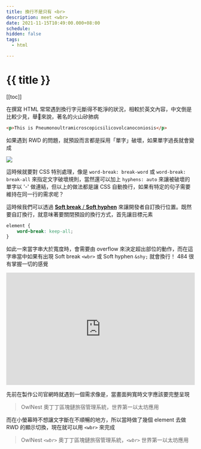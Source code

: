 ```yaml
---
title: 換行不是只有 <br>
description: meet <wbr>
date: 2021-11-15T10:49:00.000+08:00
schedule:
hidden: false
tags:
  - html

---
```


# {{ title }}


[[toc]]


在撰寫 HTML 常常遇到換行字元斷得不乾淨的狀況，相較於英文內容，中文倒是比較少見，舉🌰來說，著名的火山矽肺病

```html
<p>This is Pneumonoultramicroscopicsilicovolcanoconiosis</p>
```

如果遇到 RWD 的問題，就預設而言都是採用「單字」破壞，如果單字過長就會變成

![](https://www.notion.so/image/https%3A%2F%2Fs3-us-west-2.amazonaws.com%2Fsecure.notion-static.com%2Fec1b199f-9477-487d-8114-88c98b6c9e9f%2FUntitled.png?id=bff48205-9b2d-41d1-a52f-2f916d7dbf71&table=block&spaceId=97e46578-ab72-4131-b5e5-cf4f9a6129f1&width=2000&userId=dc5218bd-bd61-4da3-8a7d-f9791b956c76&cache=v2)

這時候就要對 CSS 特別處理，像是 `word-break: break-word` 或 `word-break: break-all` 來指定文字破壞規則，當然還可以加上 `hyphens: auto` 來讓被破壞的單字以 '-' 做連結，但以上的做法都是讓 CSS 自動換行，如果有特定的句子需要維持在同一行的需求呢？

這時候我們可以透過 [**Soft break** / **Soft hyphen**](https://developer.mozilla.org/en-US/docs/Web/HTML/Element/wbr) 來讓開發者自訂換行位置。既然要自訂換行，就意味著要關閉預設的換行方式，首先讓目標元素

```css
element {
	word-break: keep-all;
}
```

如此一來當字串大於寬度時，會需要由 overflow 來決定超出部位的動作，而在這字串當中如果有出現 Soft break `<wbr>` 或 Soft hyphen `&shy;` 就會換行！ 484 很有掌握一切的感覺

<iframe height="300" style="width: 100%;" scrolling="no" title="Soft break/hyphen" src="https://codepen.io/uNickHow/embed/MWeeoMX?default-tab=html%2Cresult" frameborder="no" loading="lazy" allowtransparency="true" allowfullscreen="true">
  See the Pen <a href="https://codepen.io/uNickHow/pen/MWeeoMX">
  Soft break/hyphen</a> by uNickHow (<a href="https://codepen.io/uNickHow">@uNickHow</a>)
  on <a href="https://codepen.io">CodePen</a>.
</iframe>

先前在製作公司官網時就遇到一個需求像是，當畫面夠寬時文字應該要完整呈現

> OwlNest 奧丁丁區塊鏈旅宿管理系統，世界第一以太坊應用

而在小螢幕時不想讓文字斷在不順暢的地方，所以當時做了幾個 element 去做 RWD 的顯示切換，現在就可以用 `<wbr>` 來完成

> OwlNest *`<wbr>`*
奧丁丁區塊鏈旅宿管理系統，*`<wbr>`*
世界第一以太坊應用
>